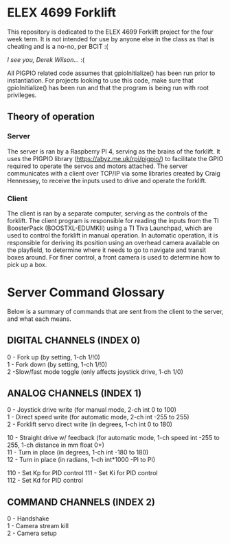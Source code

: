 # ELEX 4699 Forklift

This repository is dedicated to the ELEX 4699 Forklift project for the four week term. It is not intended for use by anyone else in the class as that is cheating and is a no-no, per BCIT :(

*I see you, Derek Wilson...* :(

All PIGPIO related code assumes that gpioInitialize() has been run prior to instantiation. For projects looking to use this code, make sure that gpioInitialize() has been run and that the program is being run with root privileges.

  

## Theory of operation
### Server
The server is ran by a Raspberry PI 4, serving as the brains of the forklift. It uses the PIGPIO library (https://abyz.me.uk/rpi/pigpio/) to facilitate the GPIO required to operate the servos and motors attached. The server communicates with a client over TCP/IP via some libraries created by Craig Hennessey, to receive the inputs used to drive and operate the forklift.

### Client
The client is ran by a separate computer, serving as the controls of the forklift. The client program is responsible for reading the inputs from the TI BoosterPack (BOOSTXL-EDUMKII) using a TI Tiva Launchpad, which are used to control the forklift in manual operation. In automatic operation, it is responsible for deriving its position using an overhead camera available on the playfield, to determine where it needs to go to navigate and transit boxes around. For finer control, a front camera is used to determine how to pick up a box.

# Server Command Glossary
Below is a summary of commands that are sent from the client to the server, and what each means.

## DIGITAL CHANNELS (INDEX 0)
0 - Fork up (by setting, 1-ch 1/!0)  
1 - Fork down (by setting, 1-ch 1/!0)  
2 -Slow/fast mode toggle (only affects joystick drive, 1-ch 1/0)  

## ANALOG CHANNELS (INDEX 1)
0 - Joystick drive write (for manual mode, 2-ch int 0 to 100)  
1 - Direct speed write (for automatic mode, 2-ch int -255 to 255)  
2 - Forklift servo direct write (in degrees, 1-ch int 0 to 180)  

10 - Straight drive w/ feedback (for automatic mode, 1-ch speed int -255 to 255, 1-ch distance in mm float 0+)  
11 - Turn in place (in degrees, 1-ch int -180 to 180)  
12 - Turn in place (in radians, 1-ch int*1000 -PI to PI)  

110 - Set Kp for PID control
111 - Set Ki for PID control  
112 - Set Kd for PID control  

## COMMAND CHANNELS (INDEX 2)
0 - Handshake  
1 - Camera stream kill  
2 - Camera setup  